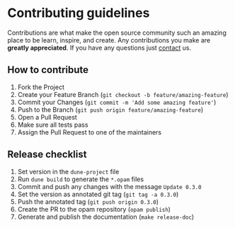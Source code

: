# Contributing guidelines

Contributions are what make the open source community such an amazing place to be learn, inspire, and create. Any contributions you make are **greatly appreciated**. If you have any questions just [contact](hello@oxidizing.io) us.

## How to contribute

1. Fork the Project
2. Create your Feature Branch (`git checkout -b feature/amazing-feature`)
3. Commit your Changes (`git commit -m 'Add some amazing feature'`)
4. Push to the Branch (`git push origin feature/amazing-feature`)
5. Open a Pull Request
6. Make sure all tests pass
7. Assign the Pull Request to one of the maintainers

## Release checklist

1. Set version in the `dune-project` file
2. Run `dune build` to generate the `*.opam` files
3. Commit and push any changes with the message `Update 0.3.0`
4. Set the version as annotated git tag (`git tag -a 0.3.0`)
5. Push the annotated tag (`git push origin 0.3.0`)
6. Create the PR to the opam repository (`opam publish`)
7. Generate and publish the documentation (`make release-doc`)
